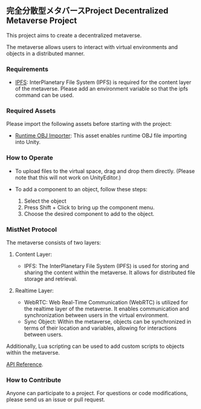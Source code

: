 ## 完全分散型メタバースProject Decentralized Metaverse Project

This project aims to create a decentralized metaverse. 

The metaverse allows users to interact with virtual environments and objects in a distributed manner.

### Requirements

- [IPFS](https://docs.ipfs.tech/install/): InterPlanetary File System (IPFS) is required for the content layer of the metaverse. Please add an environment variable so that the ipfs command can be used.

### Required Assets

Please import the following assets before starting with the project:

- [Runtime OBJ Importer](https://assetstore.unity.com/packages/tools/modeling/runtime-obj-importer-49547): This asset enables runtime OBJ file importing into Unity.

### How to Operate

- To upload files to the virtual space, drag and drop them directly. (Please note that this will not work on UnityEditor.)

- To add a component to an object, follow these steps:
  1. Select the object
  2. Press Shift + Click to bring up the component menu.
  3. Choose the desired component to add to the object.

### MistNet Protocol

The metaverse consists of two layers:

1. Content Layer:
   - IPFS: The InterPlanetary File System (IPFS) is used for storing and sharing the content within the metaverse. It allows for distributed file storage and retrieval.

2. Realtime Layer:
   - WebRTC: Web Real-Time Communication (WebRTC) is utilized for the realtime layer of the metaverse. It enables communication and synchronization between users in the virtual environment.
   - Sync Object: Within the metaverse, objects can be synchronized in terms of their location and variables, allowing for interactions between users.

Additionally, Lua scripting can be used to add custom scripts to objects within the metaverse. 

[API Reference](docs/api_reference.md).

### How to Contribute
Anyone can participate to a project.
For questions or code modifications, please send us an issue or pull request.
